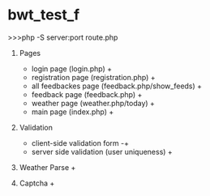 # bwt_test_f

\>\>\>php -S server:port route.php


 1. Pages
    - login page (login.php) +
    - registration page (registration.php) +
    - all feedbackes page (feedback.php/show_feeds) +
    - feedback page (feedback.php) +
    - weather page (weather.php/today) +
    - main page (index.php) +

 2. Validation
    - client-side validation form -+
    - server side validation (user uniqueness) +
    
 3. Weather Parse +
    
 4. Captcha +
 